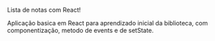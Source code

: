 Lista de notas com React!

Aplicação basica em React para aprendizado inicial da biblioteca, com componentização, metodo de events e de setState.
